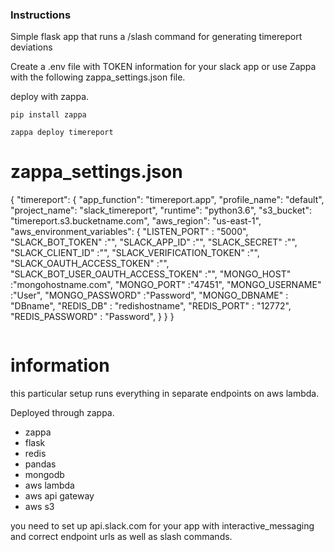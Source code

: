 ### Instructions

Simple flask app that runs a /slash command
for generating timereport deviations

Create a .env file with TOKEN information for your slack app or use Zappa
with the following zappa_settings.json file.

deploy with zappa.

```
pip install zappa

zappa deploy timereport

```
# zappa_settings.json
{
    "timereport": {
        "app_function": "timereport.app",
        "profile_name": "default",
        "project_name": "slack_timereport",
        "runtime": "python3.6",
        "s3_bucket": "timereport.s3.bucketname.com",
        "aws_region": "us-east-1",
        "aws_environment_variables": {
            "LISTEN_PORT" : "5000",
            "SLACK_BOT_TOKEN" :"",
            "SLACK_APP_ID" :"",
            "SLACK_SECRET" :"",
            "SLACK_CLIENT_ID" :"",
            "SLACK_VERIFICATION_TOKEN" :"",
            "SLACK_OAUTH_ACCESS_TOKEN" :"",
            "SLACK_BOT_USER_OAUTH_ACCESS_TOKEN" :"",
            "MONGO_HOST" :"mongohostname.com",
            "MONGO_PORT" :"47451",
            "MONGO_USERNAME" :"User",
            "MONGO_PASSWORD" :"Password",
            "MONGO_DBNAME" : "DBname",
            "REDIS_DB" : "redishostname",
            "REDIS_PORT" : "12772",
            "REDIS_PASSWORD" : "Password",
       }
    }
}
```

```
# information

this particular setup runs everything in separate endpoints
on aws lambda.

Deployed through zappa.

- zappa
- flask
- redis
- pandas
- mongodb
- aws lambda
- aws api gateway
- aws s3

you need to set up api.slack.com for your app
with interactive_messaging and correct endpoint urls
as well as slash commands.
```
